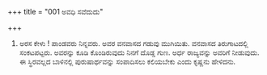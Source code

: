 +++
title = "001 ಅವಧಿ ಸವೆದುದು"

+++
1. ಅರಸ ಕೇಳು ! ಪಾಂಡವರು ನಿನ್ನವರು. ಅವರ ವನವಾಸದ ಗಡುವು ಮುಗಿಯಿತು. ವನವಾಸದ ತಿರುಗಾಟದಲ್ಲಿ ಸಂಕಟಪಟ್ಟರು. ಅವರನ್ನು ಕೂಡಿ ಕೊಂಡಿರುವುದು ನಿನಗೆ ದೊಡ್ಡ ಗುಣ. ಅರ್ಧ ರಾಜ್ಯವನ್ನು ಅವರಿಗೆ ನೀಡುವುದು. ಈ ಸ್ಥಿರವಲ್ಲದ ಬಾಳಿನಲ್ಲಿ ಪುರುಷಾರ್ಥವನ್ನು ಸಂಪಾದಿಸಲು ಕಲಿಯಬೇಕು ಎಂದು ಕೃಷ್ಣನು ಹೇಳಿದನು.